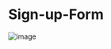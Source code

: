 # Sign-up-Form
![image](https://github.com/Alonso8729/Sign-up-Form/assets/119747342/5b32e7d0-e8ce-49ce-95f6-88da86c94318)
